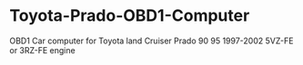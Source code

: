 # Toyota-Prado-OBD1-Computer
OBD1 Car computer for Toyota land Cruiser Prado 90 95 1997-2002 5VZ-FE or 3RZ-FE engine
